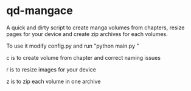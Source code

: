 qd-mangace
==========

A quick and dirty script to create manga volumes from chapters, resize pages for your device and create zip archives for each volumes.

To use it modify config.py and run "python main.py <c> <r> <z>"

c is to create volume from chapter and correct naming issues

r is to resize images for your device

z is to zip each volume in one archive
